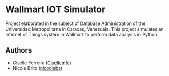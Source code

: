 
# Wallmart IOT Simulator

Project elaborated in the subject of Database Administration of the Universidad Metropolitana in Caracas, Venezuela. This project simulates an Internet of Things system in Wallmart to perform data analysis in Python
## Authors

- Giselle Ferreira ([Gisellemfc](https://github.com/Gisellemfc))
- Nicole Brito ([nicoolebs](https://github.com/nicoolebs))

